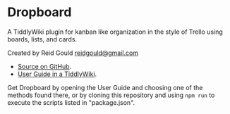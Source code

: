 # Dropboard
A TiddlyWiki plugin for kanban like organization in the style of Trello using boards, lists, and cards.

Created by Reid Gould <reidgould@gmail.com>

* [Source on GitHub](https://github.com/reidgould/tiddlywiki-dropboard).
* [User Guide in a TiddlyWiki](http://reidgould.github.io/tiddlywiki-dropboard).

Get Dropboard by opening the User Guide and choosing one of the methods found there, or by cloning this repository and using `npm run` to execute the scripts listed in "package.json".
